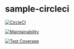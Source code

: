 # sample-circleci

[![CircleCI](https://dl.circleci.com/status-badge/img/gh/dqmdz-um/sample-circleci/tree/main.svg?style=svg)](https://dl.circleci.com/status-badge/redirect/gh/dqmdz-um/sample-circleci/tree/main)

[![Maintainability](https://api.codeclimate.com/v1/badges/cfc2a8d1c2d4aac1085e/maintainability)](https://codeclimate.com/github/dqmdz-um/sample-circleci/maintainability)

[![Test Coverage](https://api.codeclimate.com/v1/badges/cfc2a8d1c2d4aac1085e/test_coverage)](https://codeclimate.com/github/dqmdz-um/sample-circleci/test_coverage)